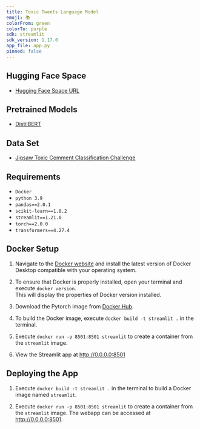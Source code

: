 ```yaml
---
title: Toxic Tweets Language Model
emoji: 📚
colorFrom: green
colorTo: purple
sdk: streamlit
sdk_version: 1.17.0
app_file: app.py
pinned: false
---
```


## Hugging Face Space
- [Hugging Face Space URL](https://huggingface.co/spaces/TomYZhang/toxic-tweets)

## Pretrained Models
- [DistilBERT](https://huggingface.co/docs/transformers/model_doc/distilbert#overview)

## Data Set
- [Jigsaw Toxic Comment Classification Challenge](https://www.kaggle.com/c/jigsaw-toxic-comment-classification-challenge)

## Requirements

- `Docker`
- `python 3.9`
- `pandas==2.0.1`
- `scikit-learn==1.0.2`
- `streamlit==1.21.0`
- `torch==2.0.0`
- `transformers==4.27.4`

## Docker Setup
1. Navigate to the [Docker website](https://www.docker.com/products/docker-desktop/) and install the latest version of Docker Desktop compatible with your operating system.

2. To ensure that Docker is properly installed, open your terminal and execute `docker version`.<br> This will display the properties of Docker version installed.

3. Download the Pytorch image from [Docker Hub](https://hub.docker.com/r/pytorch/pytorch).

4. To build the Docker image, execute `docker build -t streamlit .` in the terminal.

5. Execute `docker run -p 8501:8501 streamlit` to create a container from the `streamlit` image.

6. View the Streamlit app at http://0.0.0.0:8501

## Deploying the App
1. Execute `docker build -t streamlit .` in the terminal to build a Docker image named `streamlit`.

2. Execute `docker run -p 8501:8501 streamlit` to create a container from the `streamlit` image. The webapp can be accessed at http://0.0.0.0:8501.
